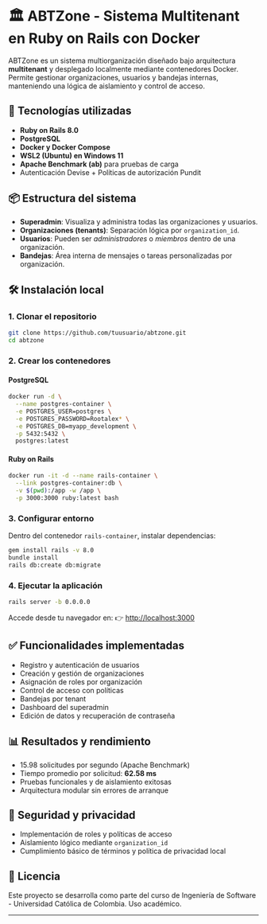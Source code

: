 # 🏛️ ABTZone - Sistema Multitenant en Ruby on Rails con Docker


ABTZone es un sistema multiorganización diseñado bajo arquitectura **multitenant** y desplegado localmente mediante contenedores Docker. Permite gestionar organizaciones, usuarios y bandejas internas, manteniendo una lógica de aislamiento y control de acceso.

## 🚀 Tecnologías utilizadas

- **Ruby on Rails 8.0**
- **PostgreSQL**
- **Docker y Docker Compose**
- **WSL2 (Ubuntu) en Windows 11**
- **Apache Benchmark (ab)** para pruebas de carga
- Autenticación Devise + Políticas de autorización Pundit

## 📦 Estructura del sistema

- **Superadmin**: Visualiza y administra todas las organizaciones y usuarios.
- **Organizaciones (tenants)**: Separación lógica por `organization_id`.
- **Usuarios**: Pueden ser _administradores_ o _miembros_ dentro de una organización.
- **Bandejas**: Área interna de mensajes o tareas personalizadas por organización.

## 🛠️ Instalación local

### 1. Clonar el repositorio

```bash
git clone https://github.com/tuusuario/abtzone.git
cd abtzone
````

### 2. Crear los contenedores

#### PostgreSQL

```bash
docker run -d \
  --name postgres-container \
  -e POSTGRES_USER=postgres \
  -e POSTGRES_PASSWORD=Rootalex* \
  -e POSTGRES_DB=myapp_development \
  -p 5432:5432 \
  postgres:latest
```

#### Ruby on Rails

```bash
docker run -it -d --name rails-container \
  --link postgres-container:db \
  -v $(pwd):/app -w /app \
  -p 3000:3000 ruby:latest bash
```

### 3. Configurar entorno

Dentro del contenedor `rails-container`, instalar dependencias:

```bash
gem install rails -v 8.0
bundle install
rails db:create db:migrate
```

### 4. Ejecutar la aplicación

```bash
rails server -b 0.0.0.0
```

Accede desde tu navegador en:
👉 [http://localhost:3000](http://localhost:3000)

## ✅ Funcionalidades implementadas

* Registro y autenticación de usuarios
* Creación y gestión de organizaciones
* Asignación de roles por organización
* Control de acceso con políticas
* Bandejas por tenant
* Dashboard del superadmin
* Edición de datos y recuperación de contraseña

## 📊 Resultados y rendimiento

* 15.98 solicitudes por segundo (Apache Benchmark)
* Tiempo promedio por solicitud: **62.58 ms**
* Pruebas funcionales y de aislamiento exitosas
* Arquitectura modular sin errores de arranque

## 🔐 Seguridad y privacidad

* Implementación de roles y políticas de acceso
* Aislamiento lógico mediante `organization_id`
* Cumplimiento básico de términos y política de privacidad local

## 📁 Licencia

Este proyecto se desarrolla como parte del curso de Ingeniería de Software - Universidad Católica de Colombia. Uso académico.

---
